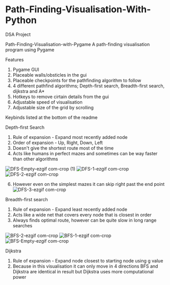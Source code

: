 # Path-Finding-Visualisation-With-Python
DSA Project

Path-Finding-Visualisation-with-Pygame
A path-finding visualisation program using Pygame

Features 

1. Pygame GUI
2. Placeable walls/obsticles in the gui
3. Placeable checkpoints for the pathfinding algorithm to follow
4. 4 different pathfind algorithms; Depth-first search, Breadth-first search, dijkstra and A*
5. Hotkeys to remove cirtain details from the gui
6. Adjustable speed of visualisation
7. Adjustable size of the grid by scrolling
   
Keybinds listed at the bottom of the readme

Depth-first Search
1. Rule of expansion - Expand most recently added node
2. Order of expansion - Up, Right, Down, Left
3. Doesn't give the shortest route most of the time
4. Acts like humans in perfect mazes and sometimes can be way faster than other algorithms

   
![DFS-Empty-ezgif com-crop (1)](https://github.com/user-attachments/assets/323b468b-4f96-4bd2-a3aa-87c4b4b1bbf4)
![DFS-1-ezgif com-crop](https://github.com/user-attachments/assets/53e97093-3cae-40cc-b298-f229a72a726f)
![DFS-2-ezgif com-crop](https://github.com/user-attachments/assets/48a9796f-c52b-490a-9397-946f4728ff89)

6. However even on the simplest mazes it can skip right past the end point
![DFS-3-ezgif com-crop](https://github.com/user-attachments/assets/fc5d4bb6-f38f-4613-8644-7f886ab070f8)



Breadth-first search
1. Rule of expansion - Expand least recently added node
2. Acts like a wide net that covers every node that is closest in order
3. Always finds optimal route, however can be quite slow in long range searches
   
![BFS-2-ezgif com-crop](https://github.com/user-attachments/assets/e368284a-9d1e-49e7-b76e-805378ae7d0e)
![BFS-1-ezgif com-crop](https://github.com/user-attachments/assets/14153a15-3d16-464c-a582-133eb08bbeba)
![BFS-Empty-ezgif com-crop](https://github.com/user-attachments/assets/16761c5a-12d0-4f51-b38b-f9cd0baec8f2)

Dijkstra
1. Rule of expansion - Expand node closest to starting node using g value
2. Because in this visualisation it can only move in 4 directions BFS and Dijkstra are identical in result but Dijkstra uses more computational power





